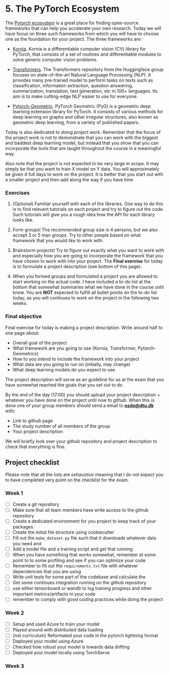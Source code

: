 # 5. The PyTorch Ecosystem

The [Pytorch ecosystem](https://pytorch.org/ecosystem/) is a great place for finding open-source frameworks
that can help you accelerate your own research. Today we will have focus on three such frameworks from which
you will have to choose one as the foundation for your project. The three frameworks are:

* [Kornia](https://github.com/kornia/kornia). Kornia is a differentiable computer vision (CV) library for PyTorch,
  that consists of a set of routines and differentiable modules to solve generic computer vision problems.
   
* [Transformers](https://github.com/huggingface/transformers). The Transformers repository from the Huggingface group
  focuses on state-of-the-art Natural Language Processing (NLP). It provides many pre-trained model to perform tasks on 
  texts such as classification, information extraction, question answering, summarization, translation, text generation, 
  etc in 100+ languages. Its aim is to make cutting-edge NLP easier to use for everyone.

* [Pytorch-Geometric](https://github.com/rusty1s/pytorch_geometric). PyTorch Geometric (PyG) is a geometric deep learning 
  extension library for PyTorch. It consists of various methods for deep learning on graphs and other irregular structures, 
  also known as geometric deep learning, from a variety of published papers.

Today is also dedicated to doing project work. Remember that the focus of the project work is not
to demonstrate that you can work with the biggest and baddest deep learning model, but instead that you show
that you can incorporate the tools that are taught throughout the course in a meaningful way.

Also note that the project is not expected to be very large in scope. It may simply be that you
want to train X model on Y data. You will approximately be given 4 full days to work on the project.
It is better that you start out with a smaller project and then add along the way if you have time.

### Exercises

1. (Optional) Familiar yourself with each of the libraries. One way to do this is to find relevant tutorials on each project  and try to figure out the code. Such tutorials will give you a rough idea how the API for each library looks like.

2. Form groups! The recommended group size is 4 persons, but we also accept 3 or 5 man groups. Try to other people based
   on what framework that you would like to work with.

3. Brainstorm projects! Try to figure out exactly what you want to work with and especially how you are going to incorporate
   the framework that you have chosen to work with into your project. The **Final exercise** for today is to formulate a
   project description (see bottom of this page).

4. When you formed groups and formulated a project you are allowed to start working on the actual code. I have included a to-do list at the bottom that somewhat summaries what we have done in the course until know. You are **NOT** expected to fulfill all bullet points on the to-do list today, as you will continues to work on the project in the following two weeks. 

### Final objective

Final exercise for today is making a project description. Write around half to one page about:

* Overall goal of the project
* What framework are you going to use (Kornia, Transformer, Pytorch-Geometrics)
* How to you intend to include the framework into your project
* What data are you going to run on (initially, may change)
* What deep learning models do you expect to use

The project description will serve as an guideline for us at the exam that you have somewhat
reached the goals that you set out to do. 

By the end of the day (17:00) you should upload your project description + whatever you have done on the project
until now to github. When this is done one of your group members should send a email to **nsde@dtu.dk** with:

* Link to github page
* The study number of all members of the group
* Your project description

We will briefly look over your github repository and project description to check that everything is fine.

## Project checklist

Please note that all the lists are *exhaustive* meaning that I do not expect you to have completed very
point on the checklist for the exam.

### Week 1

- [ ] Create a git repository
- [ ] Make sure that all team members have write access to the github repository
- [ ] Create a dedicated environment for you project to keep track of your packages
- [ ] Create the initial file structure using cookiecutter
- [ ] Fill out the `make_dataset.py` file such that it downloads whatever data you need and 
- [ ] Add a model file and a training script and get that running
- [ ] When you have something that works somewhat, remember at some point to to some profiling and see if you can optimize your code
- [ ] Remember to fill out the `requirements.txt` file with whatever dependencies that you are using
- [ ] Write unit tests for some part of the codebase and calculate the 
- [ ] Get some continues integration running on the github repository
- [ ] use either tensorboard or wandb to log training progress and other important metrics/artifacts in your code
- [ ] remember to comply with good coding practices while doing the project

### Week 2

- [ ] Setup and used Azure to train your model
- [ ] Played around with distributed data loading
- [ ] (not curriculum) Reformated your code in the pytorch lightning format
- [ ] Deployed your model using Azure
- [ ] Checked how robust your model is towards data drifting
- [ ] Deployed your model locally using TorchServe

### Week 3





